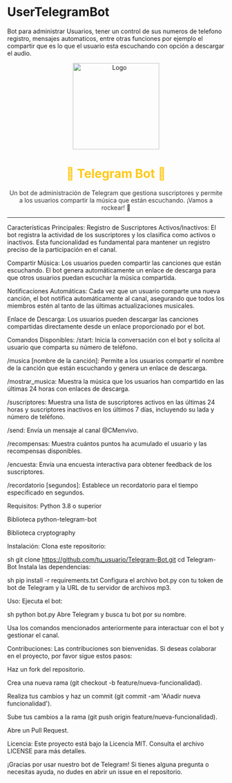 # UserTelegramBot
Bot para administrar Usuarios, tener un control de sus numeros de telefono registro, mensajes automaticos, entre otras funciones por ejemplo el compartir que es lo que el usuario esta escuchando con opción a descargar el audio.
<div align="center">
  <img src="https://user-images.githubusercontent.com/your-logo.png" alt="Logo" width="200">
  <h1 style="color:#FFC918;">🎉 Telegram Bot 🎉</h1>
  <p style="color:#333333;">
    Un bot de administración de Telegram que gestiona suscriptores y permite a los usuarios compartir la música que están escuchando. ¡Vamos a rockear! 🎸
  </p>
</div>

---

Características Principales:
Registro de Suscriptores Activos/Inactivos: El bot registra la actividad de los suscriptores y los clasifica como activos o inactivos. Esta funcionalidad es fundamental para mantener un registro preciso de la participación en el canal.

Compartir Música: Los usuarios pueden compartir las canciones que están escuchando. El bot genera automáticamente un enlace de descarga para que otros usuarios puedan escuchar la música compartida.

Notificaciones Automáticas: Cada vez que un usuario comparte una nueva canción, el bot notifica automáticamente al canal, asegurando que todos los miembros estén al tanto de las últimas actualizaciones musicales.

Enlace de Descarga: Los usuarios pueden descargar las canciones compartidas directamente desde un enlace proporcionado por el bot.

Comandos Disponibles:
/start: Inicia la conversación con el bot y solicita al usuario que comparta su número de teléfono.

/musica [nombre de la canción]: Permite a los usuarios compartir el nombre de la canción que están escuchando y genera un enlace de descarga.

/mostrar_musica: Muestra la música que los usuarios han compartido en las últimas 24 horas con enlaces de descarga.

/suscriptores: Muestra una lista de suscriptores activos en las últimas 24 horas y suscriptores inactivos en los últimos 7 días, incluyendo su lada y número de teléfono.

/send: Envía un mensaje al canal @CMenvivo.

/recompensas: Muestra cuántos puntos ha acumulado el usuario y las recompensas disponibles.

/encuesta: Envía una encuesta interactiva para obtener feedback de los suscriptores.

/recordatorio [segundos]: Establece un recordatorio para el tiempo especificado en segundos.

Requisitos:
Python 3.8 o superior

Biblioteca python-telegram-bot

Biblioteca cryptography

Instalación:
Clona este repositorio:

sh
git clone https://github.com/tu_usuario/Telegram-Bot.git
cd Telegram-Bot
Instala las dependencias:

sh
pip install -r requirements.txt
Configura el archivo bot.py con tu token de bot de Telegram y la URL de tu servidor de archivos mp3.

Uso:
Ejecuta el bot:

sh
python bot.py
Abre Telegram y busca tu bot por su nombre.

Usa los comandos mencionados anteriormente para interactuar con el bot y gestionar el canal.

Contribuciones:
Las contribuciones son bienvenidas. Si deseas colaborar en el proyecto, por favor sigue estos pasos:

Haz un fork del repositorio.

Crea una nueva rama (git checkout -b feature/nueva-funcionalidad).

Realiza tus cambios y haz un commit (git commit -am 'Añadir nueva funcionalidad').

Sube tus cambios a la rama (git push origin feature/nueva-funcionalidad).

Abre un Pull Request.

Licencia:
Este proyecto está bajo la Licencia MIT. Consulta el archivo LICENSE para más detalles.

¡Gracias por usar nuestro bot de Telegram! Si tienes alguna pregunta o necesitas ayuda, no dudes en abrir un issue en el repositorio.
